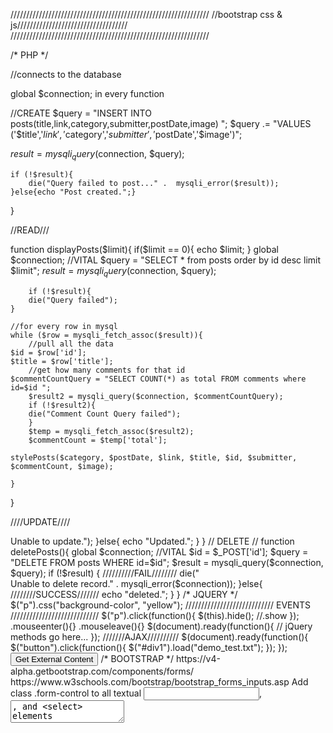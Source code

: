 ///////////////////////////////////////////////////////////////
//bootstrap css & js///////////////////////////////////
///////////////////////////////////////////////////////////////
<link rel="stylesheet" href="https://maxcdn.bootstrapcdn.com/bootstrap/3.3.7/css/bootstrap.min.css">
<script src="https://maxcdn.bootstrapcdn.com/bootstrap/3.3.7/js/bootstrap.min.js">



///////////////////////////////////////////////////////////////
//jquery//////////////////////////////////////////////
///////////////////////////////////////////////////////////////
<script
  src="https://code.jquery.com/jquery-3.1.1.min.js"
  integrity="sha256-hVVnYaiADRTO2PzUGmuLJr8BLUSjGIZsDYGmIJLv2b8="
  crossorigin="anonymous"></script>
<script src="js/bootstrap.min.js"></script>





/*     PHP      */ 

//connects to the database
<?php 
$connection = mysqli_connect('localhost', 'root', '','lp2');
if ($connection) {
	//echo "Connected to database";
	}else{ die("Failed to connect");}
?>

global $connection; in every function


//CREATE
$query = "INSERT INTO posts(title,link,category,submitter,postDate,image) ";
$query .= "VALUES ('$title','$link','$category','$submitter','$postDate','$image')";

$result = mysqli_query($connection, $query);

	if (!$result){
		die("Query failed to post..." .  mysqli_error($result));
	}else{echo "Post created.";}
}

//READ///

function displayPosts($limit){
	if($limit == 0){
		echo $limit;
	}
	global $connection; //VITAL
	$query = "SELECT * from posts order by id desc limit $limit";
	$result = mysqli_query($connection, $query);
	
		if (!$result){
		die("Query failed");
	}

	//for every row in mysql
	while ($row = mysqli_fetch_assoc($result)){
		//pull all the data
	$id = $row['id'];
	$title = $row['title'];
		//get how many comments for that id
	$commentCountQuery = "SELECT COUNT(*) as total FROM comments where id=$id ";
		$result2 = mysqli_query($connection, $commentCountQuery);
		if (!$result2){
		die("Comment Count Query failed");
		}
		$temp = mysqli_fetch_assoc($result2);
		$commentCount = $temp['total'];

	stylePosts($category, $postDate, $link, $title, $id, $submitter, $commentCount, $image);
	
	}
}

////UPDATE////

<?php 
function update(){
	global $connection; //VITAL
	$username = $_POST['username']; //get from post
	$password = $_POST['password'];
	$id = $_POST['id'];

$query = "UPDATE users SET ";
$query .= "username = '$username', ";
$query .= "password = '$password' ";
$query .= "WHERE id = $id";

$result = mysqli_query($connection, $query);
	if (!$result) {
		die("<BR>Unable to update.");
	}else{
		echo "Updated.";
	}
}



// DELETE //
function deletePosts(){
global $connection; //VITAL
	$id = $_POST['id'];
$query = "DELETE FROM posts WHERE id=$id";
$result = mysqli_query($connection, $query);
	if (!$result) {
	//////////FAIL////////
		die("<BR>Unable to delete record." . mysqli_error($connection));
	}else{
	////////SUCCESS///////
		echo "deleted.";
	}
}




/*   JQUERY   */


$("p").css("background-color", "yellow");

////////////////////////////
EVENTS
////////////////////////////
$("p").click(function(){ 
    $(this).hide();   //.show
});
.mouseenter(){}
.mouseleave(){}

$(document).ready(function(){
   // jQuery methods go here...
});

 ///////AJAX//////////
 $(document).ready(function(){
    $("button").click(function(){
        $("#div1").load("demo_test.txt");
    });
});
</script>
</head>
<body>
<div id="div1"></h2></div>
<button>Get External Content</button>






/* BOOTSTRAP */
https://v4-alpha.getbootstrap.com/components/forms/
https://www.w3schools.com/bootstrap/bootstrap_forms_inputs.asp

Add class .form-control to all textual <input>, <textarea>, and <select> elements

Input types:  text, password, datetime, datetime-local, date, month, time, week, number, email, url, search, tel, and color.

